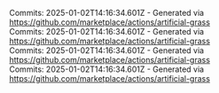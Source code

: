 Commits: 2025-01-02T14:16:34.601Z - Generated via https://github.com/marketplace/actions/artificial-grass
<br>
Commits: 2025-01-02T14:16:34.601Z - Generated via https://github.com/marketplace/actions/artificial-grass
<br>
Commits: 2025-01-02T14:16:34.601Z - Generated via https://github.com/marketplace/actions/artificial-grass
<br>
Commits: 2025-01-02T14:16:34.601Z - Generated via https://github.com/marketplace/actions/artificial-grass
<br>
